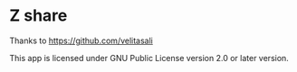 # Z share

Thanks to https://github.com/velitasali

This app is licensed under GNU Public License version 2.0 or later version.
